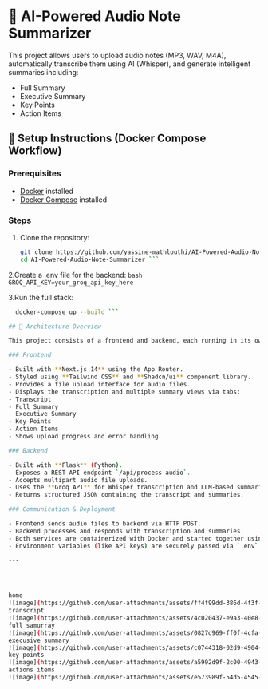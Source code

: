 # 🧠 AI-Powered Audio Note Summarizer

This project allows users to upload audio notes (MP3, WAV, M4A), automatically transcribe them using AI (Whisper), and generate intelligent summaries including:
- Full Summary
- Executive Summary
- Key Points
- Action Items

## 🚀 Setup Instructions (Docker Compose Workflow)

### Prerequisites
- [Docker](https://www.docker.com/) installed
- [Docker Compose](https://docs.docker.com/compose/) installed

### Steps

1. Clone the repository:
   ```bash
   git clone https://github.com/yassine-mathlouthi/AI-Powered-Audio-Note-Summarizer.git
   cd AI-Powered-Audio-Note-Summarizer ```

2.Create a .env file for the backend:
    ```bash
   GROQ_API_KEY=your_groq_api_key_here ```

3.Run the full stack:
  ```bash
    docker-compose up --build ```

## 🧩 Architecture Overview

This project consists of a frontend and backend, each running in its own Docker container and orchestrated via Docker Compose.

### Frontend

- Built with **Next.js 14** using the App Router.
- Styled using **Tailwind CSS** and **Shadcn/ui** component library.
- Provides a file upload interface for audio files.
- Displays the transcription and multiple summary views via tabs:
  - Transcript
  - Full Summary
  - Executive Summary
  - Key Points
  - Action Items
- Shows upload progress and error handling.

### Backend

- Built with **Flask** (Python).
- Exposes a REST API endpoint `/api/process-audio`.
- Accepts multipart audio file uploads.
- Uses the **Groq API** for Whisper transcription and LLM-based summarization.
- Returns structured JSON containing the transcript and summaries.

### Communication & Deployment

- Frontend sends audio files to backend via HTTP POST.
- Backend processes and responds with transcription and summaries.
- Both services are containerized with Docker and started together using Docker Compose.
- Environment variables (like API keys) are securely passed via `.env` files configured in Docker Compose.

---




home
![image](https://github.com/user-attachments/assets/ff4f99dd-386d-4f3f-a480-c037d75074c2)
transcript
![image](https://github.com/user-attachments/assets/4c020437-e9a3-40e8-b5c7-35170b5eb659)
full samurray 
![image](https://github.com/user-attachments/assets/0827d969-ff0f-4cfa-90fc-af0c7e406e3a)
execusive summary 
![image](https://github.com/user-attachments/assets/c0744318-02d9-4904-b515-9807bab5f62b)
key points 
![image](https://github.com/user-attachments/assets/a5992d9f-2c00-4943-ade8-636cc6cfdfaf)
actions items 
![image](https://github.com/user-attachments/assets/e573989f-54d5-4545-a9fe-50ce372aabfe)


